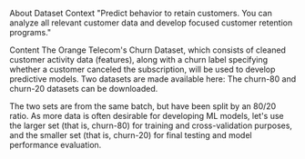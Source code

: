 About Dataset
Context
"Predict behavior to retain customers. You can analyze all relevant customer data and develop focused customer retention programs."

Content
The Orange Telecom's Churn Dataset, which consists of cleaned customer activity data (features), along with a churn label specifying whether a customer canceled the subscription, will be used to develop predictive models. Two datasets are made available here: The churn-80 and churn-20 datasets can be downloaded.

The two sets are from the same batch, but have been split by an 80/20 ratio. As more data is often desirable for developing ML models, let's use the larger set (that is, churn-80) for training and cross-validation purposes, and the smaller set (that is, churn-20) for final testing and model performance evaluation.

